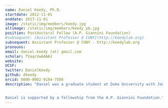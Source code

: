 ```yaml
---
name: Daniel Keedy, Ph.D.
startdate: 2012-11-01
enddate: 2017-11-01
image: /static/img/members/keedy.jpg
altimage: /static/img/members/keedy_pb.jpg
position: Postdoctoral Fellow (A.P. Giannini Foundation)
#subsequent: [Assistant Professor @ CUNY](http://keedylab.org)
subsequent: Assistant Professor @ CUNY - http://keedylab.org
pronouns:
email: daniel.keedy (at) gmail.com
scholar: TVaqcVwAAAAJ
website:
UCSF:
twitter: DanielKeedy
github: dkeedy
orcid: 0000-0002-9184-7586
description: "Daniel was a graduate student at Duke University with Jane and David Richardson, where he studied protein flexibility in structure validation, prediction, and design. In the Fraser lab, he will develop techniques to build multi-conformer structural models, extract functional cooperative conformational changes, and engineer allosteric/drug-sensitive proteins.


Daniel is supported by a fellowship from the A.P. Giannini Foundation."
---
```

